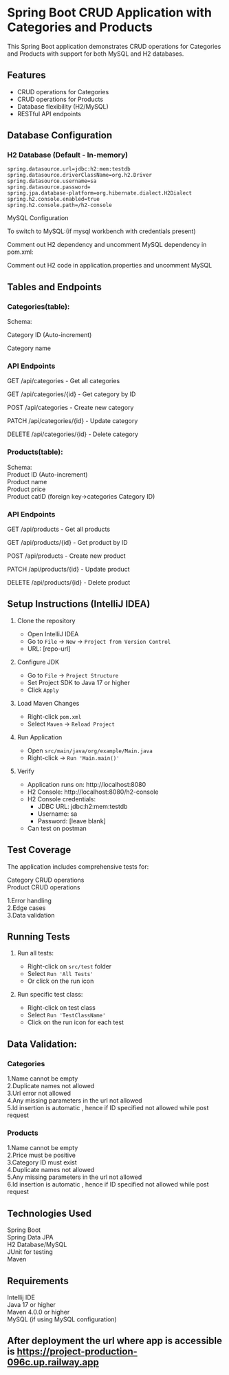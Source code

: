# Spring Boot CRUD Application with Categories and Products

This Spring Boot application demonstrates CRUD operations for Categories and Products with support for both MySQL and H2 databases.

## Features

- CRUD operations for Categories
- CRUD operations for Products
- Database flexibility (H2/MySQL)
- RESTful API endpoints

## Database Configuration

### H2 Database (Default - In-memory)
```properties
spring.datasource.url=jdbc:h2:mem:testdb
spring.datasource.driverClassName=org.h2.Driver
spring.datasource.username=sa
spring.datasource.password=
spring.jpa.database-platform=org.hibernate.dialect.H2Dialect
spring.h2.console.enabled=true
spring.h2.console.path=/h2-console
```
MySQL Configuration

To switch to MySQL:(if mysql workbench with credentials present)

Comment out H2 dependency and uncomment MySQL dependency in pom.xml:  

Comment out H2 code in application.properties and uncomment MySQL




## Tables and Endpoints
### Categories(table):  

Schema:  

Category ID  (Auto-increment)

Category name

### API Endpoints
GET /api/categories - Get all categories  

GET /api/categories/{id} - Get category by ID  

POST /api/categories - Create new category  

PATCH /api/categories/{id} - Update category  

DELETE /api/categories/{id} - Delete category  

### Products(table):  
Schema:  
Product ID  (Auto-increment)  
Product name  
Product price  
Product catID (foreign key->categories Category ID)  

### API Endpoints
GET /api/products - Get all products  

GET /api/products/{id} - Get product by ID  
 
POST /api/products - Create new product  

PATCH /api/products/{id} - Update product  

DELETE /api/products/{id} - Delete product  



## Setup Instructions (IntelliJ IDEA)

1. Clone the repository
    - Open IntelliJ IDEA
    - Go to `File` → `New` → `Project from Version Control`
    - URL: [repo-url]

2. Configure JDK
    - Go to `File` → `Project Structure`
    - Set Project SDK to Java 17 or higher
    - Click `Apply`

3. Load Maven Changes
    - Right-click `pom.xml`
    - Select `Maven` → `Reload Project`

4. Run Application
    - Open `src/main/java/org/example/Main.java`
    - Right-click → `Run 'Main.main()'`

5. Verify
    - Application runs on: http://localhost:8080
    - H2 Console: http://localhost:8080/h2-console
    - H2 Console credentials:
        - JDBC URL: jdbc:h2:mem:testdb
        - Username: sa
        - Password: [leave blank]
    - Can test on postman

## Test Coverage  

The application includes comprehensive tests for:  

Category CRUD operations  
Product CRUD operations  

1.Error handling  
2.Edge cases  
3.Data validation  
## Running Tests

1. Run all tests:
    - Right-click on `src/test` folder
    - Select `Run 'All Tests'`
    - Or click on the run icon
   

2. Run specific test class:
    - Right-click on test class
    - Select `Run 'TestClassName'`
    - Click on the run icon for each test
   
## Data Validation:  

### Categories  
1.Name cannot be empty  
2.Duplicate names not allowed  
3.Url error not allowed  
4.Any missing parameters in the url not allowed  
5.Id insertion is automatic , hence if ID specified not allowed while post request


### Products  
1.Name cannot be empty  
2.Price must be positive  
3.Category ID must exist  
4.Duplicate names not allowed    
5.Any missing parameters in the url not allowed  
6.Id insertion is automatic , hence if ID specified not allowed while post request
 

## Technologies Used  
Spring Boot  
Spring Data JPA  
H2 Database/MySQL  
JUnit  for testing  
Maven    


## Requirements  
Intellij IDE  
Java 17 or higher  
Maven 4.0.0 or higher  
MySQL (if using MySQL configuration)

## After deployment the url where app is accessible is https://project-production-096c.up.railway.app
